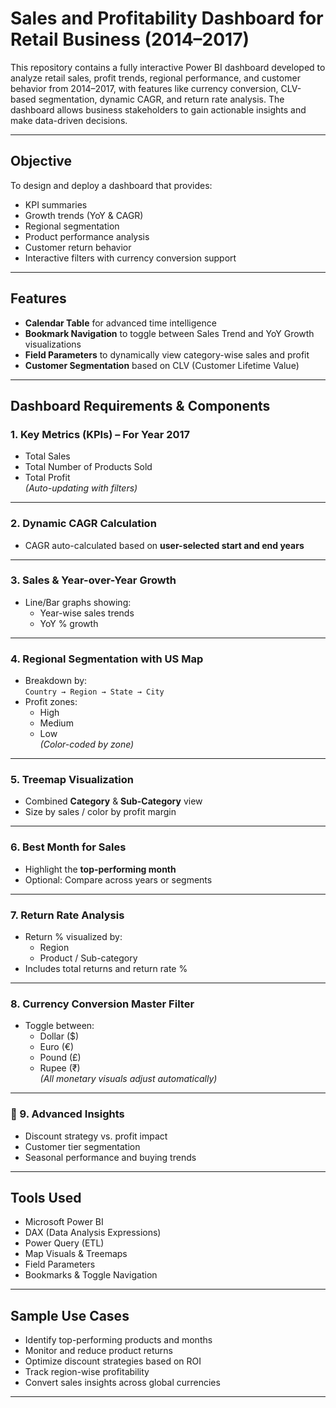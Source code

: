 # Sales and Profitability Dashboard for Retail Business (2014–2017)
This repository contains a fully interactive Power BI dashboard developed to  analyze retail sales, profit trends, regional performance, and customer behavior from 2014–2017, with features like currency conversion, CLV-based segmentation, dynamic CAGR, and return rate analysis. The dashboard allows business stakeholders to gain actionable insights and make data-driven decisions.


---

##  Objective

To design and deploy a dashboard that provides:
- KPI summaries
- Growth trends (YoY & CAGR)
- Regional segmentation
- Product performance analysis
- Customer return behavior
- Interactive filters with currency conversion support

---

##  Features

-  **Calendar Table** for advanced time intelligence  
-  **Bookmark Navigation** to toggle between Sales Trend and YoY Growth visualizations  
-  **Field Parameters** to dynamically view category-wise sales and profit  
-  **Customer Segmentation** based on CLV (Customer Lifetime Value)

---

##  Dashboard Requirements & Components

###  1. Key Metrics (KPIs) – For Year 2017
- Total Sales  
- Total Number of Products Sold  
- Total Profit  
*(Auto-updating with filters)*

---

###  2. Dynamic CAGR Calculation
- CAGR auto-calculated based on **user-selected start and end years**

---

###  3. Sales & Year-over-Year Growth
- Line/Bar graphs showing:
  - Year-wise sales trends
  - YoY % growth

---

###  4. Regional Segmentation with US Map
- Breakdown by:  
  `Country → Region → State → City`  
- Profit zones:
  - High
  - Medium
  - Low  
*(Color-coded by zone)*

---

###  5. Treemap Visualization
- Combined **Category** & **Sub-Category** view
- Size by sales / color by profit margin

---

###  6. Best Month for Sales
- Highlight the **top-performing month**
- Optional: Compare across years or segments

---

###  7. Return Rate Analysis
- Return % visualized by:
  - Region
  - Product / Sub-category  
- Includes total returns and return rate %

---

###  8. Currency Conversion Master Filter
- Toggle between:
  - Dollar ($)
  - Euro (€)
  - Pound (£)
  - Rupee (₹)  
*(All monetary visuals adjust automatically)*

---

### 🔹 9. Advanced Insights
- Discount strategy vs. profit impact  
- Customer tier segmentation  
- Seasonal performance and buying trends

---



##  Tools Used

- Microsoft Power BI  
- DAX (Data Analysis Expressions)  
- Power Query (ETL)  
- Map Visuals & Treemaps  
- Field Parameters  
- Bookmarks & Toggle Navigation  

---

##  Sample Use Cases

- Identify top-performing products and months  
- Monitor and reduce product returns  
- Optimize discount strategies based on ROI  
- Track region-wise profitability  
- Convert sales insights across global currencies  

---


